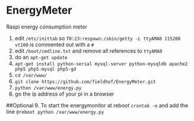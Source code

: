 # EnergyMeter
Raspi energy consumption meter

1. edit `/etc/inittab` so `T0:23:respawn:/sbin/getty -L ttyAMA0 115200 vt100` is commented out with a `#`
2. edit `/boot/cmdline.txt` and remove all references to `ttyAMA0`
3. do an `apt-get update`
4. `apt-get install python-serial mysql-server python-mysqldb apache2 php5 php5-mysql php5-gd`
5. `cd /var/www/`
6. `git clone https://github.com/fieldhof/EnergyMeter.git`
7. `python /var/www/energy.py`
8. go the ip address of your pi in a browser

##Optional
9. To start the energymonitor at reboot `crontab -e` and add the line `@reboot python /var/www/energy.py` 

